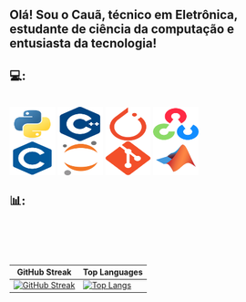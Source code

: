 ## Olá! Sou o Cauã, técnico em Eletrônica, estudante de ciência da computação e entusiasta da tecnologia!


## 💻: 
<div style="display: inline_block; margin=50px"><br>
  <img align="center" alt="Caua-PY" height="60" width="80" src="https://github.com/devicons/devicon/blob/master/icons/python/python-original.svg">
  <img align="center" alt="Caua-CPP" height="60" width="80" src="https://github.com/devicons/devicon/blob/master/icons/cplusplus/cplusplus-plain.svg">
  <img align="center" alt="Caua-PYTORCH" height="60" width="80" src="https://github.com/devicons/devicon/blob/master/icons/pytorch/pytorch-original.svg">
  <img align="center" alt="Caua-OPENCV" height="60" width="80" src="https://github.com/devicons/devicon/blob/master/icons/opencv/opencv-original.svg"><br/>
  <img align="center" alt="Caua-C" height="60" width="80" src="https://github.com/devicons/devicon/blob/master/icons/c/c-plain.svg">
  <img align="center" alt="Caua-PYNB" height="60" width="80" src="https://github.com/devicons/devicon/blob/master/icons/jupyter/jupyter-original.svg">
  <img align="center" alt="Caua-GIT" height="60" width="80" src="https://github.com/devicons/devicon/blob/master/icons/git/git-plain.svg">
  <img align="center" alt="Caua-MATLAB" height="60" width="80" src="https://github.com/devicons/devicon/blob/master/icons/matlab/matlab-original.svg">
</div>


## 📊:
# ⠀
| GitHub Streak |  Top Languages |
|--------------|---------------|
| [![GitHub Streak](https://github-readme-streak-stats.herokuapp.com?user=cauamp&theme=dracula&date_format=j%20M%5B%20Y%5D)](https://git.io/streak-stats)  | [![Top Langs](https://github-readme-stats.vercel.app/api/top-langs/?username=cauamp&theme=dracula)](https://github.com/cauamp/github-readme-stats) |
<!-- [![Caua's GitHub stats](https://github-readme-stats.vercel.app/api?username=cauamp&theme=dracula)](https://github.com/cauamp/github-readme-stats)  -->
